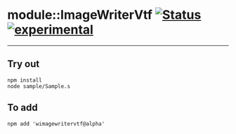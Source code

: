 
# module::ImageWriterVtf  [![Status](https://github.com/Wandalen/wImageWriterVtf/workflows/Publish/badge.svg)](https://github.com/Wandalen/wImageWriterVtf/actions?query=workflow%3APublish) [![experimental](https://img.shields.io/badge/stability-experimental-orange.svg)](https://github.com/emersion/stability-badges#experimental)

___

## Try out
```
npm install
node sample/Sample.s
```

## To add
```
npm add 'wimagewritervtf@alpha'
```

